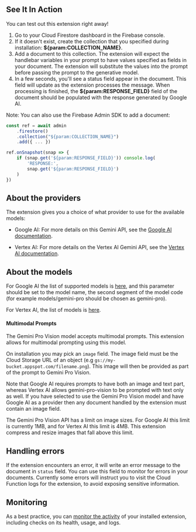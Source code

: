 ## See It In Action

You can test out this extension right away!

1. Go to your Cloud Firestore dashboard in the Firebase console.
2. If it doesn't exist, create the collection that you specified during installation: **${param:COLLECTION_NAME}**.
3. Add a document to this collection. The extension will expect the handlebar variables in your prompt to have values specified as fields in your document. The extension will substitute the values into the prompt before passing the prompt to the generative model.
4. In a few seconds, you'll see a status field appear in the document. This field will update as the extension processes the message. When processing is finished, the **${param:RESPONSE_FIELD}** field of the document should be populated with the response generated by Google AI.

Note: You can also use the Firebase Admin SDK to add a document:

```javascript
const ref = await admin
    .firestore()
    .collection("${param:COLLECTION_NAME}")
    .add({ ... })

ref.onSnapshot(snap => {
    if (snap.get('${param:RESPONSE_FIELD}')) console.log(
        'RESPONSE:',
        snap.get('${param:RESPONSE_FIELD}')
    )
})
```

## About the providers

The extension gives you a choice of what provider to use for the available models:

- Google AI: For more details on this Gemini API, see the [Google AI documentation](https://ai.google.dev/docs).

- Vertex AI: For more details on the Vertex AI Gemini API, see the [Vertex AI documentation](https://cloud.google.com/vertex-ai/docs/generative-ai/model-reference/gemini).

## About the models

For Google AI the list of supported models is [here](https://ai.google.dev/models/gemini), and this parameter should be set to the model name, the second segment of the model code (for
example models/gemini-pro should be chosen as gemini-pro).

For Vertex AI, the list of models is [here](https://cloud.google.com/vertex-ai/docs/generative-ai/learn/models).

#### Multimodal Prompts

The Gemini Pro Vision model accepts multimodal prompts. This extension allows for multimodal prompting using this model.

On installation you may pick an `image` field. The image field must be the Cloud Storage URL of an object (e.g `gs://my-bucket.appspot.com/filename.png`). This image will then be provided as part of the prompt to Gemini Pro Vision.

Note that Google AI requires prompts to have both an image and text part, whereas Vertex AI allows gemini-pro-vision to be prompted with text only as well. If you have selected to use the Gemini Pro Vision model and have Google AI as a provider then any document handled by the extension must contain an image field.

The Gemini Pro Vision API has a limit on image sizes. For Google AI this limit is currently 1MB, and for Vertex AI this limit is 4MB. This extension compress and resize images that fall above this limit.

## Handling errors

If the extension encounters an error, it will write an error message to the document in `status` field. You can use this field to monitor for errors in your documents. Currently some errors will instruct you to visit the Cloud Function logs for the extension, to avoid exposing sensitive information.

## Monitoring

As a best practice, you can [monitor the activity](https://firebase.google.com/docs/extensions/manage-installed-extensions#monitor) of your installed extension, including checks on its health, usage, and logs.
